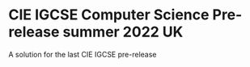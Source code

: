 # CIE IGCSE Computer Science Pre-release summer 2022 UK

A solution for the last CIE IGCSE pre-release
